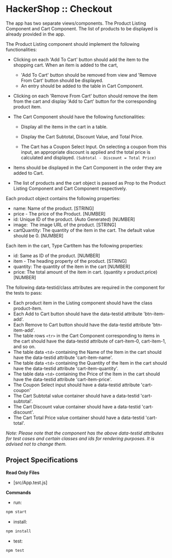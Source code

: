 # HackerShop :: Checkout

The app has two separate views/components. The Product Listing Component and Cart Component. The list of products to be displayed is already provided in the app. 

The Product Listing component should implement the following functionalities:

- Clicking on each 'Add To Cart' button should add the item to the shopping cart. When an item is added to the cart, 
  - 'Add To Cart' button should be removed from view and 'Remove From Cart' button should be displayed.
  - An entry should be added to the table in Cart Component.

- Clicking on each 'Remove From Cart' button should remove the item from the cart and display 'Add to Cart' button for the corresponding product item.

- The Cart Component should have the following functionalities:

  - Display all the items in the cart in a table.

  - Display the Cart Subtotal, Discount Value, and Total Price. 

  - The Cart has a Coupon Select Input. On selecting a coupon from this input, an appropriate discount is applied and the total price is calculated and displayed. `(Subtotal - Discount = Total Price)`

- Items should be displayed in the Cart Component in the order they are added to Cart. 

- The list of products and the cart object is passed as Prop to the Product Listing Component and Cart Component respectively.


Each product object contains the following properties: 
- name: Name of the product. [STRING]
- price - The price of the Product. [NUMBER]
- id: Unique ID of the product. (Auto Generated) [NUMBER]
- image:  The image URL of the product. [STRING]
- cartQuantity: The quantity of the item in the cart. The default value should be 0. [NUMBER]


Each item in the cart, Type CartItem has the following properties:
- id: Same as ID of the product. [NUMBER]
- item - The heading property of the product. [STRING]
- quantity: The quantity of the item in the cart [NUMBER]
- price: The total amount of the item in cart. (quantity x product.price) [NUMBER]



The following data-testid/class attributes are required in the component for the tests to pass:

- Each product item in the Listing component should have the class product-item.
- Each Add to Cart button should have the data-testid attribute 'btn-item-add'.
- Each Remove to Cart button should have the data-testid attribute 'btn-item-add'.
- The table rows `<tr>` in the Cart Component corresponding to items in the cart should have the data-testid attribute of cart-item-0, cart-item-1, and so on.
- The table data `<td>` containing the Name of the Item in the cart should have the data-testid attribute 'cart-item-name'.
- The table data `<td>` containing the Quantity of the Item in the cart should have the data-testid attribute 'cart-item-quantity'.
- The table data `<td>` containing the Price of the Item in the cart should have the data-testid attribute 'cart-item-price'.
- The Coupon Select input should have a data-testid attribute 'cart-coupon'
- The Cart Subtotal value container should have a data-testid 'cart-subtotal'. 
- The Cart Discount value container should have a data-testid 'cart-discount'. 
- The Cart Total Price value container should have a data-testid 'cart-total'. 

_Note: Please note that the component has the above data-testid attributes for test cases and certain classes and ids for rendering purposes. It is advised not to change them._



## Project Specifications

**Read Only Files**
- [src/App.test.js]

**Commands**
- run: 
```bash
npm start
```
- install: 
```bash
npm install
```
- test: 
```bash
npm test
```
